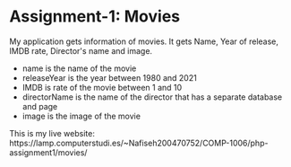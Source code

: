 <h1>Assignment-1: Movies</h1>
<p>My application gets information of movies. It gets Name, Year of release, IMDB rate, Director's name and image.</p>
<ul>
    <li>name is the name of the movie</li>
    <li>releaseYear is the year between 1980 and 2021</li>
    <li>IMDB is rate of the movie between 1 and 10</li>
    <li>directorName is the name of the director that has a separate database and page</li>
    <li>image is the image of the movie</li>
</ul>
<p>This is my live website: <br/> https://lamp.computerstudi.es/~Nafiseh200470752/COMP-1006/php-assignment1/movies/ </p>
